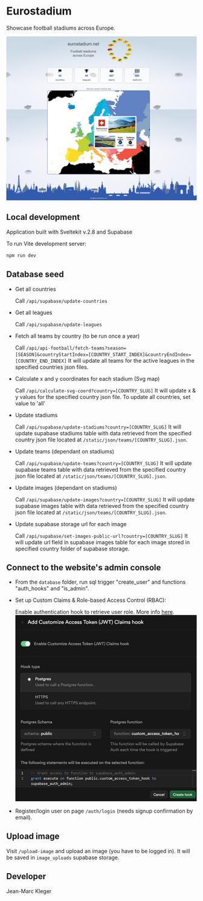 # Eurostadium

Showcase football stadiums across Europe.

![homepage](/static/images/homepage.jpg)

## Local development

Application built with Sveltekit v.2.8 and Supabase

To run Vite development server:
```bash
npm run dev
```

## Database seed

- Get all countries

  Call `/api/supabase/update-countries`

- Get all leagues

  Call `/api/supabase/update-leagues`

- Fetch all teams by country (to be run once a year)

  Call
  `/api/api-football/fetch-teams?season=[SEASON]&countryStartIndex=[COUNTRY_START_INDEX]&countryEndIndex=[COUNTRY_END_INDEX]`
  It will update all teams for the active leagues in the specified countries
  json files.

- Calculate x and y coordinates for each stadium (Svg map)

  Call `/api/calculate-svg-coord?country=[COUNTRY_SLUG]` It will update x & y
  values for the specified country json file. To update all countries, set value
  to 'all'

- Update stadiums

  Call `/api/supabase/update-stadiums?country=[COUNTRY_SLUG]` It will update
  supabase stadiums table with data retrieved from the specified country json
  file located at `/static/json/teams/[COUNTRY_SLUG].json`.

- Update teams (dependant on stadiums)

  Call `/api/supabase/update-teams?country=[COUNTRY_SLUG]` It will update
  supabase teams table with data retrieved from the specified country json file
  located at `/static/json/teams/[COUNTRY_SLUG].json`.

- Update images (dependant on stadiums)

  Call `/api/supabase/update-images?country=[COUNTRY_SLUG]` It will update
  supabase images table with data retrieved from the specified country json file
  located at `/static/json/teams/[COUNTRY_SLUG].json`.

- Update supabase storage url for each image

  Call `/api/supabase/set-images-public-url?country=[COUNTRY_SLUG]` It will
  update url field in supabase images table for each image stored in specified
  country folder of supabase storage.

## Connect to the website's admin console

- From the `database` folder, run sql trigger "create_user" and functions "auth_hooks" and "is_admin".

- Set up Custom Claims & Role-based Access Control (RBAC):

  Enable authentication hook to retrieve user role. More info
  [here](https://supabase.com/docs/guides/database/postgres/custom-claims-and-role-based-access-control-rbac?queryGroups=language&language=plpgsql).
 ![enable_authentication_hook](/static/images/enable_authentication_hook.jpg)

- Register/login user on page `/auth/login` (needs signup confirmation by email).

## Upload image

Visit `/upload-image` and upload an image (you have to be logged in). It will be
saved in `image_uploads` supabase storage.

## Developer

Jean-Marc Kleger
